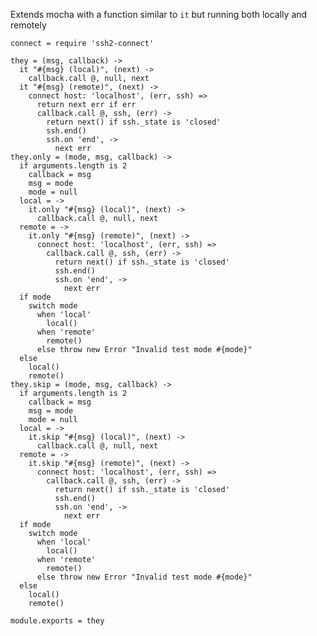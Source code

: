 
Extends mocha with a function similar to `it` but 
running both locally and remotely

    connect = require 'ssh2-connect'

    they = (msg, callback) ->
      it "#{msg} (local)", (next) ->
        callback.call @, null, next
      it "#{msg} (remote)", (next) ->
        connect host: 'localhost', (err, ssh) =>
          return next err if err
          callback.call @, ssh, (err) ->
            return next() if ssh._state is 'closed'
            ssh.end()
            ssh.on 'end', ->
              next err
    they.only = (mode, msg, callback) ->
      if arguments.length is 2
        callback = msg
        msg = mode
        mode = null
      local = ->
        it.only "#{msg} (local)", (next) ->
          callback.call @, null, next
      remote = ->
        it.only "#{msg} (remote)", (next) ->
          connect host: 'localhost', (err, ssh) =>
            callback.call @, ssh, (err) ->
              return next() if ssh._state is 'closed'
              ssh.end()
              ssh.on 'end', ->
                next err
      if mode
        switch mode
          when 'local'
            local()
          when 'remote'
            remote()
          else throw new Error "Invalid test mode #{mode}"
      else
        local()
        remote()
    they.skip = (mode, msg, callback) ->
      if arguments.length is 2
        callback = msg
        msg = mode
        mode = null
      local = ->
        it.skip "#{msg} (local)", (next) ->
          callback.call @, null, next
      remote = ->
        it.skip "#{msg} (remote)", (next) ->
          connect host: 'localhost', (err, ssh) =>
            callback.call @, ssh, (err) ->
              return next() if ssh._state is 'closed'
              ssh.end()
              ssh.on 'end', ->
                next err
      if mode
        switch mode
          when 'local'
            local()
          when 'remote'
            remote()
          else throw new Error "Invalid test mode #{mode}"
      else
        local()
        remote()

    module.exports = they
